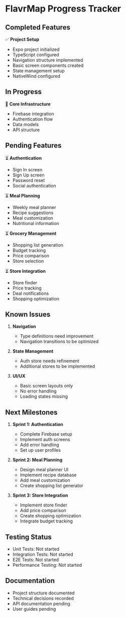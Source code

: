 # FlavrMap Progress Tracker

## Completed Features
✅ **Project Setup**
- Expo project initialized
- TypeScript configured
- Navigation structure implemented
- Basic screen components created
- State management setup
- NativeWind configured

## In Progress
🔄 **Core Infrastructure**
- Firebase integration
- Authentication flow
- Data models
- API structure

## Pending Features
⏳ **Authentication**
- Sign In screen
- Sign Up screen
- Password reset
- Social authentication

⏳ **Meal Planning**
- Weekly meal planner
- Recipe suggestions
- Meal customization
- Nutritional information

⏳ **Grocery Management**
- Shopping list generation
- Budget tracking
- Price comparison
- Store selection

⏳ **Store Integration**
- Store finder
- Price tracking
- Deal notifications
- Shopping optimization

## Known Issues
1. **Navigation**
   - Type definitions need improvement
   - Navigation transitions to be optimized

2. **State Management**
   - Auth store needs refinement
   - Additional stores to be implemented

3. **UI/UX**
   - Basic screen layouts only
   - No error handling
   - Loading states missing

## Next Milestones
1. **Sprint 1: Authentication**
   - Complete Firebase setup
   - Implement auth screens
   - Add error handling
   - Set up user profiles

2. **Sprint 2: Meal Planning**
   - Design meal planner UI
   - Implement recipe database
   - Add meal customization
   - Create shopping list generator

3. **Sprint 3: Store Integration**
   - Implement store finder
   - Add price comparison
   - Create shopping optimization
   - Integrate budget tracking

## Testing Status
- Unit Tests: Not started
- Integration Tests: Not started
- E2E Tests: Not started
- Performance Testing: Not started

## Documentation
- Project structure documented
- Technical decisions recorded
- API documentation pending
- User guides pending 